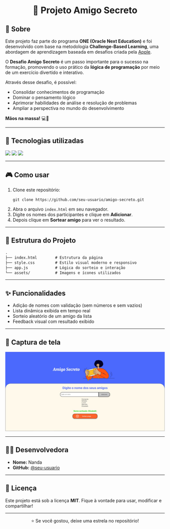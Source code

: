 <h1 align="center">🎁 Projeto Amigo Secreto</h1>

<h2>📖 Sobre</h2>
<p>
  Este projeto faz parte do programa <strong>ONE (Oracle Next Education)</strong> e foi desenvolvido com base na metodologia <strong>Challenge-Based Learning</strong>, uma abordagem de aprendizagem baseada em desafios criada pela <a href="https://www.apple.com">Apple</a>.
</p>

<p>
  O <strong>Desafio Amigo Secreto</strong> é um passo importante para o sucesso na formação, promovendo o uso prático da <strong>lógica de programação</strong> por meio de um exercício divertido e interativo.
</p>

<p>
  Através desse desafio, é possível:
  <ul>
    <li>Consolidar conhecimentos de programação</li>
    <li>Dominar o pensamento lógico</li>
    <li>Aprimorar habilidades de análise e resolução de problemas</li>
    <li>Ampliar a perspectiva no mundo do desenvolvimento</li>
  </ul>

  <strong>Mãos na massa!</strong> 💻🚀
</p>

---

<h2>🚀 Tecnologias utilizadas</h2>

<div>
  <img src="https://img.shields.io/badge/HTML-239120?style=for-the-badge&logo=html5&logoColor=white">
  <img src="https://img.shields.io/badge/CSS-239120?&style=for-the-badge&logo=css3&logoColor=white">
  <img src="https://img.shields.io/badge/JavaScript-F7DF1E?style=for-the-badge&logo=javascript&logoColor=black">
</div>

---

<h2>🎮 Como usar</h2>

<ol>
  <li>Clone este repositório:</li>

  <pre><code>git clone https://github.com/seu-usuario/amigo-secreto.git</code></pre>

  <li>Abra o arquivo <code>index.html</code> em seu navegador.</li>
  <li>Digite os nomes dos participantes e clique em <strong>Adicionar</strong>.</li>
  <li>Depois clique em <strong>Sortear amigo</strong> para ver o resultado.</li>
</ol>

---

<h2>📁 Estrutura do Projeto</h2>

<pre><code>.
├── index.html        # Estrutura da página
├── style.css         # Estilo visual moderno e responsivo
├── app.js            # Lógica do sorteio e interação
└── assets/           # Imagens e ícones utilizados
</code></pre>

---

<h2>✨ Funcionalidades</h2>

<ul>
  <li>Adição de nomes com validação (sem números e sem vazios)</li>
  <li>Lista dinâmica exibida em tempo real</li>
  <li>Sorteio aleatório de um amigo da lista</li>
  <li>Feedback visual com resultado exibido</li>
</ul>

---

<h2>📸 Captura de tela</h2>

<img src="assets/print-amigo-secreto.jpeg" alt="Imagem do projeto Amigo Secreto" width="700">

---

<h2>👩‍💻 Desenvolvedora</h2>

<ul>
  <li><strong>Nome:</strong> Nanda</li>
  <li><strong>GitHub:</strong> <a href="https://github.com/seu-usuario">@seu-usuario</a></li>
</ul>

---

<h2>📝 Licença</h2>

<p>Este projeto está sob a licença <strong>MIT</strong>. Fique à vontade para usar, modificar e compartilhar!</p>

---

<p align="center">⭐ Se você gostou, deixe uma estrela no repositório!</p>
